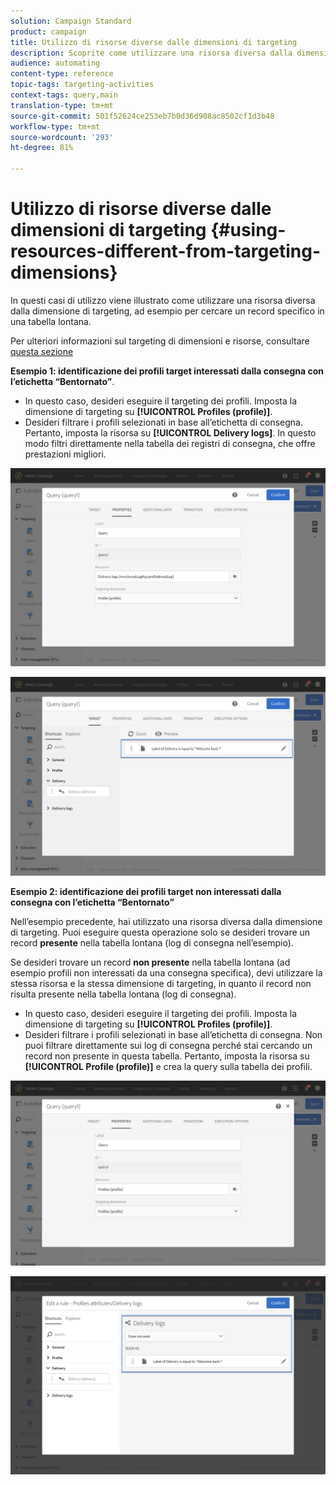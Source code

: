 ```yaml
---
solution: Campaign Standard
product: campaign
title: Utilizzo di risorse diverse dalle dimensioni di targeting
description: Scoprite come utilizzare una risorsa diversa dalla dimensione di targeting.
audience: automating
content-type: reference
topic-tags: targeting-activities
context-tags: query,main
translation-type: tm+mt
source-git-commit: 501f52624ce253eb7b0d36d908ac8502cf1d3b48
workflow-type: tm+mt
source-wordcount: '293'
ht-degree: 81%

---
```



# Utilizzo di risorse diverse dalle dimensioni di targeting {#using-resources-different-from-targeting-dimensions}

In questi casi di utilizzo viene illustrato come utilizzare una risorsa diversa dalla dimensione di targeting, ad esempio per cercare un record specifico in una tabella lontana.

Per ulteriori informazioni sul targeting di dimensioni e risorse, consultare [questa sezione](../../automating/using/query.md#targeting-dimensions-and-resources)

**Esempio 1: identificazione dei profili target interessati dalla consegna con l’etichetta “Bentornato”**.

* In questo caso, desideri eseguire il targeting dei profili. Imposta la dimensione di targeting su **[!UICONTROL Profiles (profile)]**.
* Desideri filtrare i profili selezionati in base all’etichetta di consegna. Pertanto, imposta la risorsa su **[!UICONTROL Delivery logs]**. In questo modo filtri direttamente nella tabella dei registri di consegna, che offre prestazioni migliori.

![](assets/targeting_dimension6.png)

![](assets/targeting_dimension7.png)

**Esempio 2: identificazione dei profili target non interessati dalla consegna con l’etichetta “Bentornato”**

Nell’esempio precedente, hai utilizzato una risorsa diversa dalla dimensione di targeting. Puoi eseguire questa operazione solo se desideri trovare un record **presente** nella tabella lontana (log di consegna nell’esempio).

Se desideri trovare un record **non presente** nella tabella lontana (ad esempio profili non interessati da una consegna specifica), devi utilizzare la stessa risorsa e la stessa dimensione di targeting, in quanto il record non risulta presente nella tabella lontana (log di consegna).

* In questo caso, desideri eseguire il targeting dei profili. Imposta la dimensione di targeting su **[!UICONTROL Profiles (profile)]**.
* Desideri filtrare i profili selezionati in base all’etichetta di consegna. Non puoi filtrare direttamente sui log di consegna perché stai cercando un record non presente in questa tabella. Pertanto, imposta la risorsa su **[!UICONTROL Profile (profile)]** e crea la query sulla tabella dei profili.

![](assets/targeting_dimension8.png)

![](assets/targeting_dimension9.png)
